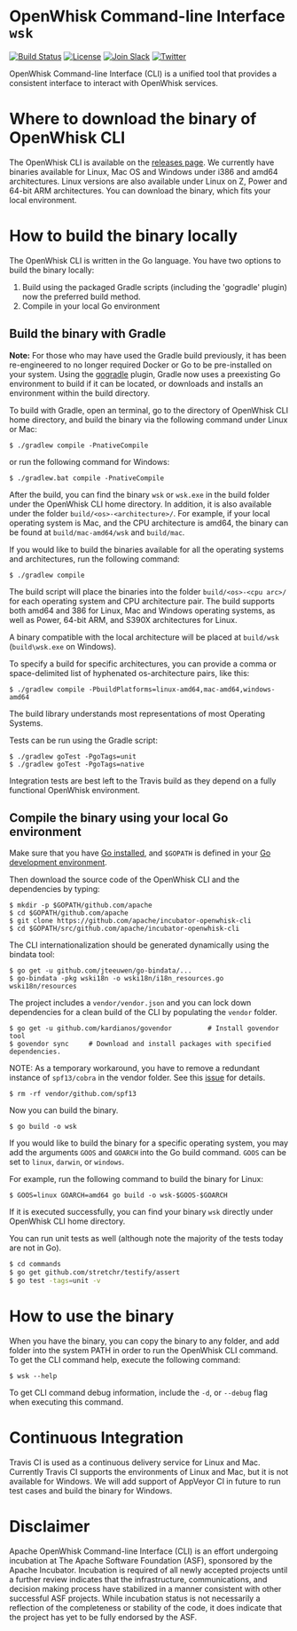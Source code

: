 <!--
#
# Licensed to the Apache Software Foundation (ASF) under one or more
# contributor license agreements.  See the NOTICE file distributed with
# this work for additional information regarding copyright ownership.
# The ASF licenses this file to You under the Apache License, Version 2.0
# (the "License"); you may not use this file except in compliance with
# the License.  You may obtain a copy of the License at
#
#     http://www.apache.org/licenses/LICENSE-2.0
#
# Unless required by applicable law or agreed to in writing, software
# distributed under the License is distributed on an "AS IS" BASIS,
# WITHOUT WARRANTIES OR CONDITIONS OF ANY KIND, either express or implied.
# See the License for the specific language governing permissions and
# limitations under the License.
#
-->

# OpenWhisk Command-line Interface `wsk`

[![Build Status](https://travis-ci.org/apache/incubator-openwhisk-cli.svg?branch=master)](https://travis-ci.org/apache/incubator-openwhisk-cli)
[![License](https://img.shields.io/badge/license-Apache--2.0-blue.svg)](http://www.apache.org/licenses/LICENSE-2.0)
[![Join Slack](https://img.shields.io/badge/join-slack-9B69A0.svg)](http://slack.openwhisk.org/)
[![Twitter](https://img.shields.io/twitter/follow/openwhisk.svg?style=social&logo=twitter)](https://twitter.com/intent/follow?screen_name=openwhisk)

OpenWhisk Command-line Interface (CLI) is a unified tool that
provides a consistent interface to interact with OpenWhisk services.

# Where to download the binary of OpenWhisk CLI

The OpenWhisk CLI is available on the [releases page](https://github.com/apache/incubator-openwhisk-cli/releases). We
currently have binaries available for Linux, Mac OS and Windows under i386 and
amd64 architectures. Linux versions are also available under Linux on Z, Power
and 64-bit ARM architectures. You can download the binary, which fits your
local environment.

# How to build the binary locally

The OpenWhisk CLI is written in the Go language. You have two options to build
the binary locally:

1. Build using the packaged Gradle scripts (including the 'gogradle' plugin) now the preferred build method.
2. Compile in your local Go environment

## Build the binary with Gradle

**Note:** For those who may have used the Gradle build previously, it has been
re-engineered to no longer required Docker or Go to be pre-installed on your
system. Using the [gogradle](https://github.com/gogradle/gogradle) plugin,
Gradle now uses a preexisting Go environment to build if it can be located, or
downloads and installs an environment within the build directory.

To build with Gradle, open an terminal, go to the directory of OpenWhisk CLI
home directory, and build the binary via the following command under Linux or
Mac:

```
$ ./gradlew compile -PnativeCompile
```

or run the following command for Windows:

```
$ ./gradlew.bat compile -PnativeCompile
```

After the build, you can find the binary `wsk` or `wsk.exe` in the build folder
under the OpenWhisk CLI home directory. In addition, it is also available under
the folder `build/<os>-<architecture>/`. For example, if your local operating
system is Mac, and the CPU architecture is amd64, the binary can be found at
`build/mac-amd64/wsk` and `build/mac`.

If you would like to build the binaries available for all the operating systems
and architectures, run the following command:

```
$ ./gradlew compile
```

The build script will place the binaries into the folder `build/<os>-<cpu arc>/`
for each operating system and CPU architecture pair. The build supports both
amd64 and 386 for Linux, Mac and Windows operating systems, as well as Power,
64-bit ARM, and S390X architectures for Linux.

A binary compatible with the local architecture will be placed at `build/wsk`
(`build\wsk.exe` on Windows).

To specify a build for specific architectures, you can provide a comma or
space-delimited list of hyphenated os-architecture pairs, like this:

```
$ ./gradlew compile -PbuildPlatforms=linux-amd64,mac-amd64,windows-amd64
```

The build library understands most representations of most Operating Systems.

Tests can be run using the Gradle script:

```
$ ./gradlew goTest -PgoTags=unit
$ ./gradlew goTest -PgoTags=native
```

Integration tests are best left to the Travis build as they depend on a fully
functional OpenWhisk environment.

## Compile the binary using your local Go environment

Make sure that you have [Go installed](https://golang.org/doc/install), and `$GOPATH` is defined in your [Go development
environment](https://golang.org/doc/code.html).

Then download the source code of the OpenWhisk CLI and the dependencies by
typing:

```
$ mkdir -p $GOPATH/github.com/apache
$ cd $GOPATH/github.com/apache
$ git clone https://github.com/apache/incubator-openwhisk-cli
$ cd $GOPATH/src/github.com/apache/incubator-openwhisk-cli
```

The CLI internationalization should be generated dynamically using the
bindata tool:

```
$ go get -u github.com/jteeuwen/go-bindata/...
$ go-bindata -pkg wski18n -o wski18n/i18n_resources.go wski18n/resources
```

The project includes a `vendor/vendor.json` and you can lock down
dependencies for a clean build of the CLI by populating the `vendor` folder.

```
$ go get -u github.com/kardianos/govendor         # Install govendor tool
$ govendor sync     # Download and install packages with specified dependencies.
```

NOTE: As a temporary workaround, you have to remove a redundant instance of `spf13/cobra`
in the vendor folder. See this [issue](https://github.com/apache/incubator-openwhisk-cli/issues/398) for details.
```
$ rm -rf vendor/github.com/spf13
```

Now you can build the binary.
```
$ go build -o wsk
```

If you would like to build the binary for a specific operating system, you may
add the arguments `GOOS` and `GOARCH` into the Go build command. `GOOS` can
be set to `linux`, `darwin`, or `windows`.

For example, run the following command to build the binary for Linux:

```
$ GOOS=linux GOARCH=amd64 go build -o wsk-$GOOS-$GOARCH
```

If it is executed successfully, you can find your binary `wsk` directly under
OpenWhisk CLI home directory.

You can run unit tests as well (although note the majority of the tests today are not in Go).

```sh
$ cd commands
$ go get github.com/stretchr/testify/assert
$ go test -tags=unit -v
```

# How to use the binary

When you have the binary, you can copy the binary to any folder, and add folder
into the system PATH in order to run the OpenWhisk CLI command. To get the CLI
command help, execute the following command:

```
$ wsk --help
```

To get CLI command debug information, include the `-d`, or `--debug` flag when
executing this command.

# Continuous Integration

Travis CI is used as a continuous delivery service for Linux and Mac.
Currently Travis CI supports the environments of Linux and Mac,
but it is not available for Windows. We will add support of AppVeyor CI in
future to run test cases and build the binary for Windows.

# Disclaimer

Apache OpenWhisk Command-line Interface (CLI) is an effort undergoing incubation at The Apache Software Foundation (ASF), sponsored by the Apache Incubator. Incubation is required of all newly accepted projects until a further review indicates that the infrastructure, communications, and decision making process have stabilized in a manner consistent with other successful ASF projects. While incubation status is not necessarily a reflection of the completeness or stability of the code, it does indicate that the project has yet to be fully endorsed by the ASF.
